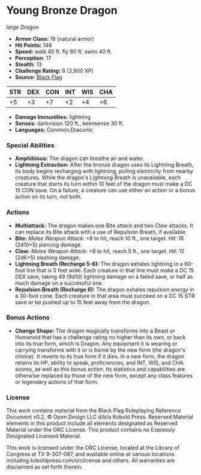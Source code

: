 # Young Bronze Dragon

*large* *Dragon*

- **Armor Class:** 18 (natural armor)
- **Hit Points:** 148 
- **Speed:** walk 40 ft. fly 80 ft. swim 40 ft.
- **Perception**: 17
- **Stealth**: 13
- **Challenge Rating:** 8 (3,900 XP)
- **Source:** [Black Flag](https://koboldpress.com/kpstore/product/tovrpg-pg-mv/)

| STR | DEX | CON | INT | WIS | CHA |
| --- | --- | --- | --- | --- | --- |
| +5 | +3 | +7 | +2 | +4 | +6 |

- **Damage Immunities:** lightning
- **Senses:** darkvision 120 ft., keensense 30 ft.
- **Languages:** Common,Draconic

### Special Abilities

- **Amphibious:** The dragon can breathe air and water.
- **Lightning Extraction:** After the bronze dragon uses its Lightning Breath, its body begins recharging with lightning, pulling electricity from nearby creatures. While the dragon's Lightning Breath is unavailable, each creature that starts its turn within 10 feet of the dragon must make a DC 15 CON save. On a failure, a creature can use either an action or a bonus action on its turn, not both.

### Actions

- **Multiattack:** The dragon makes one Bite attack and two Claw attacks. It can replace its Bite attack with a use of Repulsion Breath, if available.
- **Bite:** _Melee Weapon Attack:_ +8 to hit, reach 10 ft., one target. _Hit:_ 16 (2d10+5) piercing damage.
- **Claw:** _Melee Weapon Attack:_ +8 to hit, reach 5 ft., one target. _Hit:_ 12 (2d6+5) slashing damage.
- **Lightning Breath (Recharge 5-6):** The dragon exhales lightning in a 60-foot line that is 5 feet wide. Each creature in that line must make a DC 15 DEX save, taking 49 (9d10) lightning damage on a failed save, or half as much damage on a successful one.
- **Repulsion Breath (Recharge 6):** The dragon exhales repulsion energy in a 30-foot cone. Each creature in that area must succeed on a DC 15 STR save or be pushed up to 15 feet away from the dragon.

### Bonus Actions

- **Change Shape:** The dragon magically transforms into a Beast or Humanoid that has a challenge rating no higher than its own, or back into its true form, which is Dragon. Any equipment it is wearing or carrying transforms with it or is borne by the new form (the dragon's choice). It reverts to its true form if it dies. In a new form, the dragon retains its HP, ability to speak, proficiencies, and INT, WIS, and CHA scores, as well as this bonus action. Its statistics and capabilities are otherwise replaced by those of the new form, except any class features or legendary actions of that form.


### License

This work contains material from the Black Flag Roleplaying Reference Document v0.2, © Open Design LLC d/b/a Kobold Press. Reserved Material elements in this product include all elements designated as Reserved Material under the ORC License. This product contains no Expressly Designated Licensed Material.

This work is licensed under the ORC License, located at the Library of Congress at TX 9-307-067, and available online at various locations including koboldpress.com/orclicense and others. All warranties are disclaimed as set forth therein.
